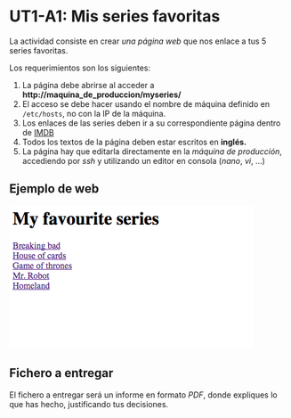 # UT1-A1: Mis series favoritas

La actividad consiste en crear *una página web* que nos enlace a tus 5 series favoritas.

Los requerimientos son los siguientes:

1. La página debe abrirse al acceder a **http://maquina_de_produccion/myseries/**
2. El acceso se debe hacer usando el nombre de máquina definido en `/etc/hosts`, no con la IP de la máquina.
2. Los enlaces de las series deben ir a su correspondiente página dentro de [IMDB](http://www.imdb.com/)
3. Todos los textos de la página deben estar escritos en **inglés.**
4. La página hay que editarla directamente en la *máquina de producción*, accediendo por *ssh* y utilizando un editor en consola (*nano*, *vi*, ...)

## Ejemplo de web

![](img/sample.png)

## Fichero a entregar

El fichero a entregar será un informe en formato *PDF*, donde expliques lo que has hecho, justificando tus decisiones.
